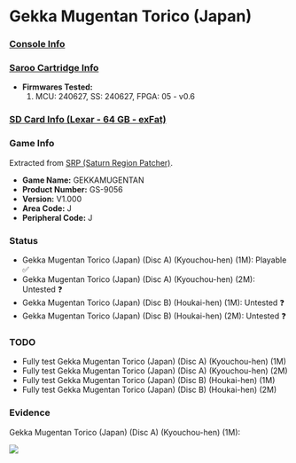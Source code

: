 # Gekka Mugentan Torico (Japan)

### [Console Info](../../../../../Info/Consoles/VA13/README.md)

### [Saroo Cartridge Info](../../../../../Info/Cartridges/RetroGameParadiseStore/1.32F/README.md)

- <b>Firmwares Tested:</b>
  1. MCU: 240627, SS: 240627, FPGA: 05 - v0.6

### [SD Card Info (Lexar - 64 GB - exFat)](../../../../../Info/SdCards/Lexar/64GB/exfat/README.md)

### Game Info

Extracted from [SRP (Saturn Region Patcher)](https://segaxtreme.net/resources/saturn-region-patcher.81/download).

- <b>Game Name:</b> GEKKAMUGENTAN
- <b>Product Number:</b> GS-9056
- <b>Version:</b> V1.000
- <b>Area Code:</b> J
- <b>Peripheral Code:</b> J

### Status

- Gekka Mugentan Torico (Japan) (Disc A) (Kyouchou-hen) (1M): Playable :white_check_mark:
- Gekka Mugentan Torico (Japan) (Disc A) (Kyouchou-hen) (2M): Untested :question:
- Gekka Mugentan Torico (Japan) (Disc B) (Houkai-hen) (1M): Untested :question:
- Gekka Mugentan Torico (Japan) (Disc B) (Houkai-hen) (2M): Untested :question:

### TODO

- Fully test Gekka Mugentan Torico (Japan) (Disc A) (Kyouchou-hen) (1M)
- Fully test Gekka Mugentan Torico (Japan) (Disc A) (Kyouchou-hen) (2M)
- Fully test Gekka Mugentan Torico (Japan) (Disc B) (Houkai-hen) (1M)
- Fully test Gekka Mugentan Torico (Japan) (Disc B) (Houkai-hen) (2M)

### Evidence

Gekka Mugentan Torico (Japan) (Disc A) (Kyouchou-hen) (1M):

[![](https://img.youtube.com/vi/D1XRuy63TEA/0.jpg)](https://www.youtube.com/watch?v=D1XRuy63TEA)
